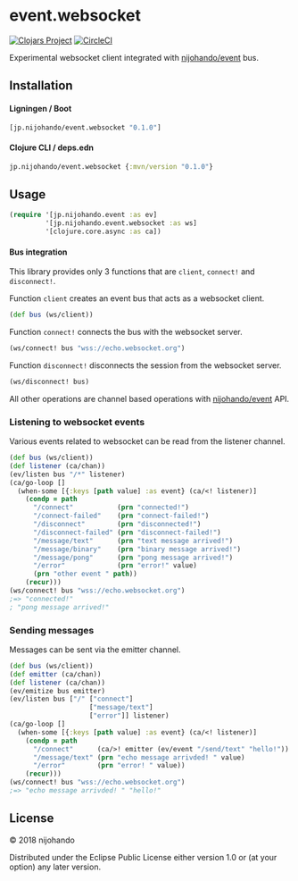 # event.websocket

[![Clojars Project](https://img.shields.io/clojars/v/jp.nijohando/event.websocket.svg)](https://clojars.org/jp.nijohando/event.websocket)
[![CircleCI](https://circleci.com/gh/nijohando/event.websocket.svg?style=shield)](https://circleci.com/gh/nijohando/event.websocket)

Experimental websocket client integrated with [nijohando/event](https://github.com/nijohando/event) bus.

## Installation

#### Ligningen / Boot

```clojure
[jp.nijohando/event.websocket "0.1.0"]
```

#### Clojure CLI / deps.edn

```clojure
jp.nijohando/event.websocket {:mvn/version "0.1.0"}
```

## Usage

```clojure
(require '[jp.nijohando.event :as ev]
         '[jp.nijohando.event.websocket :as ws]
         '[clojure.core.async :as ca])
```

#### Bus integration

This library provides only 3 functions that are `client`, `connect!` and `disconnect!`.


Function `client` creates an event bus that acts as a websocket client.

```clojure
(def bus (ws/client))
```

Function `connect!` connects the bus with the websocket server.

```clojure
(ws/connect! bus "wss://echo.websocket.org")
```

Function `disconnect!` disconnects the session from the websocket server.

```clojure
(ws/disconnect! bus)
```

All other operations are channel based operations with [nijohando/event](https://github.com/nijohando/event) API.


### Listening to websocket events

Various events related to websocket can be read from the listener channel.

```clojure
(def bus (ws/client))
(def listener (ca/chan))
(ev/listen bus "/*" listener)
(ca/go-loop []
  (when-some [{:keys [path value] :as event} (ca/<! listener)]
    (condp = path
      "/connect"           (prn "connected!")
      "/connect-failed"    (prn "connect-failed!")
      "/disconnect"        (prn "disconnected!")
      "/disconnect-failed" (prn "disconnect-failed!")
      "/message/text"      (prn "text message arrived!")
      "/message/binary"    (prn "binary message arrived!")
      "/message/pong"      (prn "pong message arrived!")
      "/error"             (prn "error!" value)
      (prn "other event " path))
    (recur)))
(ws/connect! bus "wss://echo.websocket.org")
;=> "connected!"
; "pong message arrived!"
```

### Sending messages 

Messages can be sent via the emitter channel.  

```clojure
(def bus (ws/client))
(def emitter (ca/chan))
(def listener (ca/chan))
(ev/emitize bus emitter)
(ev/listen bus ["/" ["connect"]
                    ["message/text"]
                    ["error"]] listener)
(ca/go-loop []
  (when-some [{:keys [path value] :as event} (ca/<! listener)]
    (condp = path
      "/connect"      (ca/>! emitter (ev/event "/send/text" "hello!"))
      "/message/text" (prn "echo message arrivded! " value)
      "/error"        (prn "error! " value))
    (recur)))
(ws/connect! bus "wss://echo.websocket.org")
;=> "echo message arrivded! " "hello!"
```

## License

© 2018 nijohando  

Distributed under the Eclipse Public License either version 1.0 or (at your option) any later version.

